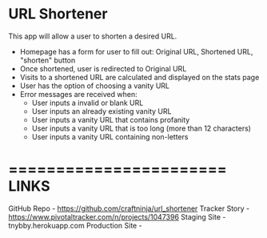 URL Shortener
================

This app will allow a user to shorten a desired URL.

* Homepage has a form for user to fill out: Original URL, Shortened URL, "shorten" button
* Once shortened, user is redirected to Original URL
* Visits to a shortened URL are calculated and displayed on the stats page
* User has the option of choosing a vanity URL
* Error messages are received when:
  * User inputs a invalid or blank URL
  * User inputs an already existing vanity URL
  * User inputs a vanity URL that contains profanity
  * User inputs a vanity URL that is too long (more than 12 characters)
  * User inputs a vanity URL containing non-letters



=======================
LINKS
=======================
GitHub Repo - https://github.com/craftninja/url_shortener
Tracker Story - https://www.pivotaltracker.com/n/projects/1047396
Staging Site - tnybby.herokuapp.com
Production Site - 